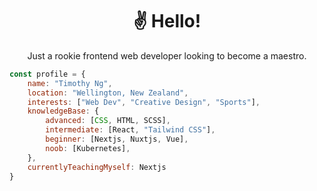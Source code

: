 <div align="center">

<h1>&#9996;&#65039; Hello&excl;</h1>
    
Just a rookie frontend web developer looking to become a maestro.

</div>

```javascript
const profile = {
    name: "Timothy Ng",
    location: "Wellington, New Zealand",
    interests: ["Web Dev", "Creative Design", "Sports"],
    knowledgeBase: {
        advanced: [CSS, HTML, SCSS],
        intermediate: [React, "Tailwind CSS"],
        beginner: [Nextjs, Nuxtjs, Vue],
        noob: [Kubernetes],
    },
    currentlyTeachingMyself: Nextjs
}
```
